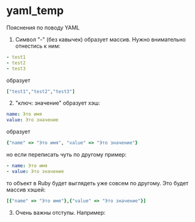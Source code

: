 yaml_temp
=========

Пояснения по поводу YAML

1) Символ "-" (без кавычек) образует массив. Нужно внимательно отнестись к ним:
```YAML
- test1
- test2
- test3
```
образует
```Ruby
["test1","test2","test3"]
```

2) "ключ: значение" образует хэш:
```YAML
name: Это имя
value: Это значение
```
образует
```Ruby
{"name" => "Это имя", "value" => "Это значение"}
```
но если переписать чуть по другому пример:
```YAML
- name: Это имя
- value: Это значение
```
то объект в Ruby будет выглядеть уже совсем по другому. Это будет массив хэшей:
```Ruby
[{"name" => "Это имя"},{"value" => "Это значение"}]
```

3) Очень важны отступы. Например:
```YAML

```